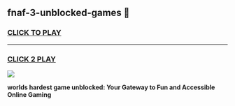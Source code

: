 
## fnaf-3-unblocked-games 👋
<h3>
<a href="https://premium.freeplayer.one?title=fnaf-3-unblocked-games&ref=14F">CLICK TO PLAY</a></h3>
<hr>

<h3>
<a href="https://premium.freeplayer.one?title=fnaf-3-unblocked-games&ref=14F">CLICK 2 PLAY</a>
  
</h3>

<a href="https://premium.freeplayer.one?title=fnaf-3-unblocked-games&ref=12F/"><img src="https://clearcache.store/games.png"></a>


**worlds hardest game unblocked: Your Gateway to Fun and Accessible Online Gaming**
